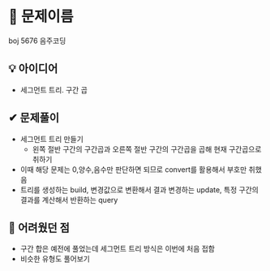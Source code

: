 # 🔎 문제이름

boj 5676 음주코딩

## 💡 아이디어

- 세그먼트 트리. 구간 곱

## ✔ 문제풀이

- 세그먼트 트리 만들기
  - 왼쪽 절반 구간의 구간곱과 오른쪽 절반 구간의 구간곱을 곱해 현재 구간곱으로 취하기
- 이때 해당 문제는 0,양수,음수만 판단하면 되므로 convert를 활용해서 부호만 취했음
- 트리를 생성하는 build, 변경값으로 변환해서 결과 변경하는 update, 특정 구간의 결과를 계산해서 반환하는 query

## 🤕 어려웠던 점

- 구간 합은 예전에 풀었는데 세그먼트 트리 방식은 이번에 처음 접함
- 비슷한 유형도 풀어보기
